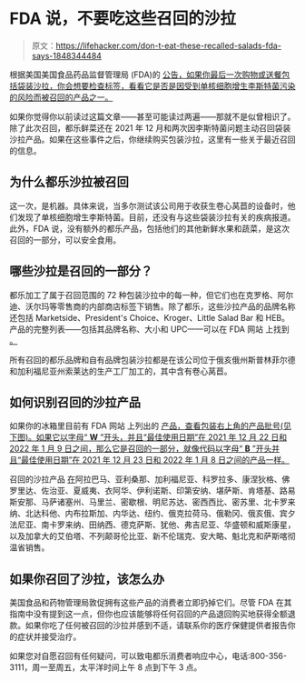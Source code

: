 # FDA 说，不要吃这些召回的沙拉

> 原文：<https://lifehacker.com/don-t-eat-these-recalled-salads-fda-says-1848344484>

根据美国美国食品药品监督管理局 (FDA)的 [公告，如果你最后一次购物或送餐包括袋装沙拉，你会想要检查标签，看看它是否是因受到单核细胞增生李斯特菌污染的风险而被召回的产品之一。](https://www.fda.gov/safety/recalls-market-withdrawals-safety-alerts/dole-fresh-vegetables-inc-announces-voluntary-recall-certain-salads-processed-its-springfield-oh-and) 



如果你觉得你以前读过这篇文章——甚至可能读过两遍——那就不是似曾相识了。除了此次召回，都乐鲜菜还在 2021 年 12 月和两次因李斯特菌问题主动召回袋装沙拉产品。如果在这些事件之后，你继续购买包装沙拉，这里有一些关于最近召回的信息。

## **为什么都乐沙拉被召回**

这一次，是机器。具体来说，当多尔测试该公司用于收获生卷心莴苣的设备时，他们发现了单核细胞增生李斯特菌。目前，还没有与这些袋装沙拉有关的疾病报道。此外，FDA 说，没有额外的都乐产品，包括他们的其他新鲜水果和蔬菜，是这次召回的一部分，可以安全食用。

## 哪些沙拉是召回的一部分？

都乐加工了属于召回范围的 72 种包装沙拉中的每一种，但它们也在克罗格、阿尔迪、沃尔玛等零售商的内部商店标签下销售。除了都乐，这些沙拉产品的品牌名称还包括 Marketside、President's Choice、Kroger、Little Salad Bar 和 HEB。产品的完整列表——包括其品牌名称、大小和 UPC——可以在 FDA 网站 上找到 [。](https://www.fda.gov/safety/recalls-market-withdrawals-safety-alerts/dole-fresh-vegetables-inc-announces-voluntary-recall-certain-salads-processed-its-springfield-oh-and)

所有召回的都乐品牌和自有品牌包装沙拉都是在该公司位于俄亥俄州斯普林菲尔德和加利福尼亚州索莱达的生产工厂加工的，其中含有卷心莴苣。

## **如何识别召回的沙拉产品**

如果你的冰箱里目前有 FDA 网站 上列出的 [产品，查看包装右上角的产品批号(见下图)。如果它以字母“ **W** ”开头，并且“最佳使用日期”在 2021 年 12 月 22 日和 2022 年 1 月 9 日之间，那么它是召回的一部分，就像代码以字母“ **B** ”开头并且“最佳使用日期”在 2021 年 12 月 23 日和 2022 年 1 月 8 日之间的产品一样。](https://www.fda.gov/safety/recalls-market-withdrawals-safety-alerts/dole-fresh-vegetables-inc-announces-voluntary-recall-certain-salads-processed-its-springfield-oh-and)

召回的沙拉产品 [在](https://www.fda.gov/safety/recalls-market-withdrawals-safety-alerts/dole-fresh-vegetables-inc-announces-voluntary-recall-certain-salads-processed-its-springfield-oh-and)阿拉巴马、亚利桑那、加利福尼亚、科罗拉多、康涅狄格、佛罗里达、佐治亚、夏威夷、衣阿华、伊利诺斯、印第安纳、堪萨斯、肯塔基、路易斯安那、马萨诸塞州、马里兰、密歇根、明尼苏达、密西西比、密苏里、北卡罗来纳、北达科他、内布拉斯加、内华达、纽约、俄克拉荷马、俄勒冈、俄亥俄、宾夕法尼亚、南卡罗来纳、田纳西、德克萨斯、犹他、弗吉尼亚、华盛顿和威斯康星，以及加拿大的艾伯塔、不列颠哥伦比亚、新不伦瑞克、安大略、魁北克和萨斯喀彻温省销售。 

## 如果你召回了沙拉，该怎么办

美国食品和药物管理局敦促拥有这些产品的消费者立即扔掉它们。尽管 FDA 在其指南中没有提到这一点，但你也应该能够将任何召回的产品退回购买地获得全额退款。如果你吃了任何被召回的沙拉并感到不适，请联系你的医疗保健提供者报告你的症状并接受治疗。

如果您对自愿召回有任何疑问，可以致电都乐消费者响应中心，电话:800-356-3111，周一至周五，太平洋时间上午 8 点到下午 3 点。